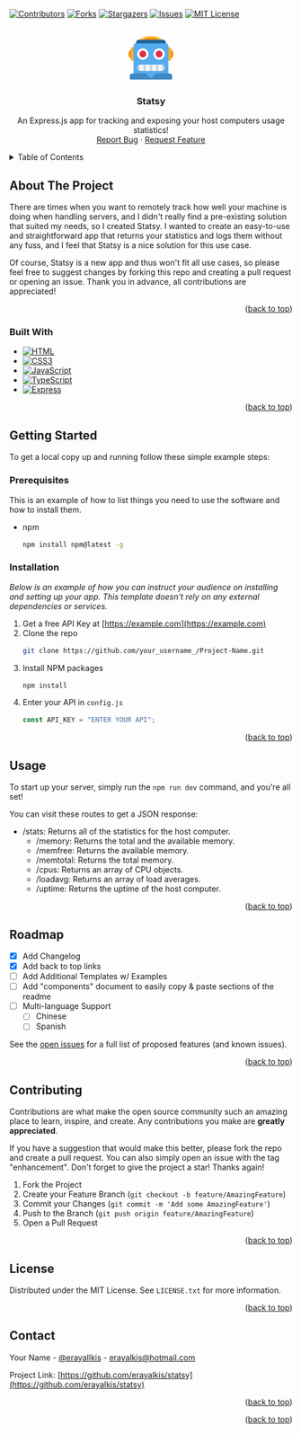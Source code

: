 <!-- Improved compatibility of back to top link: See: https://github.com/erayalkis/statsy/pull/73 -->

<a name="readme-top"></a>

<!--
*** Thanks for checking out the statsy. If you have a suggestion
*** that would make this better, please fork the repo and create a pull request
*** or simply open an issue with the tag "enhancement".
*** Don't forget to give the project a star!
*** Thanks again! Now go create something AMAZING! :D
-->

<!-- PROJECT SHIELDS -->
<!--
*** I'm using markdown "reference style" links for readability.
*** Reference links are enclosed in brackets [ ] instead of parentheses ( ).
*** See the bottom of this document for the declaration of the reference variables
*** for contributors-url, forks-url, etc. This is an optional, concise syntax you may use.
*** https://www.markdownguide.org/basic-syntax/#reference-style-links
-->

[![Contributors][contributors-shield]][contributors-url]
[![Forks][forks-shield]][forks-url]
[![Stargazers][stars-shield]][stars-url]
[![Issues][issues-shield]][issues-url]
[![MIT License][license-shield]][license-url]

<!-- PROJECT LOGO -->
<br />
<div align="center">
  <a href="https://github.com/erayalkis/statsy">
    <img src="logo.png" alt="Logo" width="80" height="80">
  </a>

  <h3 align="center">Statsy</h3>

  <p align="center">
    An Express.js app for tracking and exposing your host computers usage statistics!
    <br />
    <a href="https://github.com/erayalkis/statsy/issues">Report Bug</a>
    ·
    <a href="https://github.com/erayalkis/statsy/issues">Request Feature</a>
  </p>
</div>

<!-- TABLE OF CONTENTS -->
<details>
  <summary>Table of Contents</summary>
  <ol>
    <li>
      <a href="#about-the-project">About The Project</a>
      <ul>
        <li><a href="#built-with">Built With</a></li>
      </ul>
    </li>
    <li>
      <a href="#getting-started">Getting Started</a>
      <ul>
        <li><a href="#prerequisites">Prerequisites</a></li>
        <li><a href="#installation">Installation</a></li>
      </ul>
    </li>
    <li><a href="#usage">Usage</a></li>
    <li><a href="#roadmap">Roadmap</a></li>
    <li><a href="#contributing">Contributing</a></li>
    <li><a href="#license">License</a></li>
    <li><a href="#contact">Contact</a></li>
    <li><a href="#acknowledgments">Acknowledgments</a></li>
  </ol>
</details>

<!-- ABOUT THE PROJECT -->

## About The Project

There are times when you want to remotely track how well your machine is doing when handling servers, and I didn't really find a pre-existing solution that suited my needs, so I created Statsy.
I wanted to create an easy-to-use and straightforward app that returns your statistics and logs them without any fuss, and I feel that Statsy is a nice solution for this use case.

Of course, Statsy is a new app and thus won't fit all use cases, so please feel free to suggest changes by forking this repo and creating a pull request or opening an issue. Thank you in advance, all contributions are appreciated!

<p align="right">(<a href="#readme-top">back to top</a>)</p>

### Built With

- [![HTML][HTML5]][HTML5-url]
- [![CSS3][CSS3]][CSS3-url]
- [![JavaScript][JavaScript]][JavaScript-url]
- [![TypeScript][TypeScript]][TypeScript-url]
- [![Express][Express.js]][Express-url]

<p align="right">(<a href="#readme-top">back to top</a>)</p>

<!-- GETTING STARTED -->

## Getting Started

To get a local copy up and running follow these simple example steps:

### Prerequisites

This is an example of how to list things you need to use the software and how to install them.

- npm
  ```sh
  npm install npm@latest -g
  ```

### Installation

_Below is an example of how you can instruct your audience on installing and setting up your app. This template doesn't rely on any external dependencies or services._

1. Get a free API Key at [https://example.com](https://example.com)
2. Clone the repo
   ```sh
   git clone https://github.com/your_username_/Project-Name.git
   ```
3. Install NPM packages
   ```sh
   npm install
   ```
4. Enter your API in `config.js`
   ```js
   const API_KEY = "ENTER YOUR API";
   ```

<p align="right">(<a href="#readme-top">back to top</a>)</p>

<!-- USAGE EXAMPLES -->

## Usage

To start up your server, simply run the `npm run dev` command, and you're all set!

You can visit these routes to get a JSON response:

- /stats: Returns all of the statistics for the host computer.
  - /memory: Returns the total and the available memory.
  - /memfree: Returns the available memory.
  - /memtotal: Returns the total memory.
  - /cpus: Returns an array of CPU objects.
  - /loadavg: Returns an array of load averages.
  - /uptime: Returns the uptime of the host computer.

<p align="right">(<a href="#readme-top">back to top</a>)</p>

<!-- ROADMAP -->

## Roadmap

- [x] Add Changelog
- [x] Add back to top links
- [ ] Add Additional Templates w/ Examples
- [ ] Add "components" document to easily copy & paste sections of the readme
- [ ] Multi-language Support
  - [ ] Chinese
  - [ ] Spanish

See the [open issues](https://github.com/erayalkis/statsy/issues) for a full list of proposed features (and known issues).

<p align="right">(<a href="#readme-top">back to top</a>)</p>

<!-- CONTRIBUTING -->

## Contributing

Contributions are what make the open source community such an amazing place to learn, inspire, and create. Any contributions you make are **greatly appreciated**.

If you have a suggestion that would make this better, please fork the repo and create a pull request. You can also simply open an issue with the tag "enhancement".
Don't forget to give the project a star! Thanks again!

1. Fork the Project
2. Create your Feature Branch (`git checkout -b feature/AmazingFeature`)
3. Commit your Changes (`git commit -m 'Add some AmazingFeature'`)
4. Push to the Branch (`git push origin feature/AmazingFeature`)
5. Open a Pull Request

<p align="right">(<a href="#readme-top">back to top</a>)</p>

<!-- LICENSE -->

## License

Distributed under the MIT License. See `LICENSE.txt` for more information.

<p align="right">(<a href="#readme-top">back to top</a>)</p>

<!-- CONTACT -->

## Contact

Your Name - [@erayaIlkis](https://twitter.com/erayaaIkis) - erayalkis@hotmail.com

Project Link: [https://github.com/erayalkis/statsy](https://github.com/erayalkis/statsy)

<p align="right">(<a href="#readme-top">back to top</a>)</p>

<p align="right">(<a href="#readme-top">back to top</a>)</p>

<!-- MARKDOWN LINKS & IMAGES -->
<!-- https://www.markdownguide.org/basic-syntax/#reference-style-links -->

[contributors-shield]: https://img.shields.io/github/contributors/erayalkis/statsy.svg?style=for-the-badge
[contributors-url]: https://github.com/erayalkis/statsy/graphs/contributors
[forks-shield]: https://img.shields.io/github/forks/erayalkis/statsy.svg?style=for-the-badge
[forks-url]: https://github.com/erayalkis/statsy/network/members
[stars-shield]: https://img.shields.io/github/stars/erayalkis/statsy.svg?style=for-the-badge
[stars-url]: https://github.com/erayalkis/statsy/stargazers
[issues-shield]: https://img.shields.io/github/issues/erayalkis/statsy.svg?style=for-the-badge
[issues-url]: https://github.com/erayalkis/statsy/issues
[license-shield]: https://img.shields.io/github/license/erayalkis/statsy.svg?style=for-the-badge
[license-url]: https://github.com/erayalkis/statsy/blob/master/LICENSE
[Express.js]: https://img.shields.io/badge/express.js-%23404d59.svg?style=for-the-badge&logo=express&logoColor=%2361DAFB
[Express-url]: https://expressjs.com/
[product-screenshot]: images/screenshot.png
[JavaScript]: https://img.shields.io/badge/javascript-%23323330.svg?style=for-the-badge&logo=javascript&logoColor=%23F7DF1E
[JavaScript-url]: https://developer.mozilla.org/en-US/docs/Web/JavaScript
[TypeScript]: https://img.shields.io/badge/typescript-%23007ACC.svg?style=for-the-badge&logo=typescript&logoColor=white
[TypeScript-url]: https://www.typescriptlang.org/
[HTML5]: https://img.shields.io/badge/html5-%23E34F26.svg?style=for-the-badge&logo=html5&logoColor=white
[HTML5-url]: https://developer.mozilla.org/en-US/docs/Web/HTML
[CSS3]: https://img.shields.io/badge/css3-%231572B6.svg?style=for-the-badge&logo=css3&logoColor=white
[CSS3-url]: https://developer.mozilla.org/en-US/docs/Web/CSS
